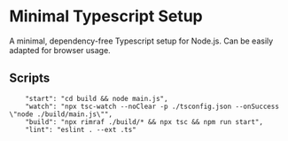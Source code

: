# Minimal Typescript Setup
A minimal, dependency-free Typescript setup for Node.js. Can be easily adapted for browser usage.

## Scripts
```
    "start": "cd build && node main.js",
    "watch": "npx tsc-watch --noClear -p ./tsconfig.json --onSuccess \"node ./build/main.js\"",
    "build": "npx rimraf ./build/* && npx tsc && npm run start",
    "lint": "eslint . --ext .ts"
```
